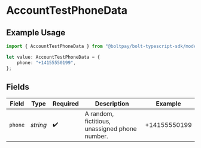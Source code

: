 # AccountTestPhoneData

## Example Usage

```typescript
import { AccountTestPhoneData } from "@boltpay/bolt-typescript-sdk/models/components";

let value: AccountTestPhoneData = {
    phone: "+14155550199",
};
```

## Fields

| Field                                          | Type                                           | Required                                       | Description                                    | Example                                        |
| ---------------------------------------------- | ---------------------------------------------- | ---------------------------------------------- | ---------------------------------------------- | ---------------------------------------------- |
| `phone`                                        | *string*                                       | :heavy_check_mark:                             | A random, fictitious, unassigned phone number. | +14155550199                                   |